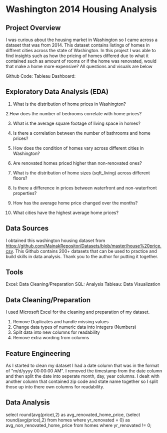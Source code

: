 # Washington 2014 Housing Analysis


## Project Overview
   I was curious about the housing market in Washington so I came across a dataset that was from 2014. This dataset contains listings of homes in diffrent cities across the state of Washington. In this project I was able to find insights such as how the pricing of homes differed due to what it contained such as amount of rooms or if the home was renovated, would that make a home more expensive? All questions and visuals are below

Github Code:
Tableau Dashboard: 


## Exploratory Data Analysis (EDA)
   1. What is the distribution of home prices in Washington?

   2.How does the number of bedrooms correlate with home prices?

   3. What is the average square footage of living space in homes?

   4. Is there a correlation between the number of bathrooms and home prices?

   5. How does the condition of homes vary across different cities in Washington?

   6. Are renovated homes priced higher than non-renovated ones?

   7. What is the distribution of home sizes (sqft_living) across different floors?

   8. Is there a difference in prices between waterfront and non-waterfront properties?

   9. How has the average home price changed over the months?

   10. What cities have the highest average home prices?


## Data Sources
   I obtained this washington housing dataset from https://github.com/MainakRepositor/Datasets/blob/master/house%20price.csv.
   This Github contains 200+ datasets that can be used to practice and build skills in data analysis. Thank you to the author	 for putting it together.  

## Tools
   Excel: Data Cleaning/Preparation
   SQL: Analysis
   Tableau: Data Visualization

## Data Cleaning/Preparation
   I used Microsoft Excel for the cleaning and preparation of my dataset.

   1. Remove Duplicates and handle missing values
   2. Change data types of numeric data into integers (Numbers)
   3. Split data into new columns for readability
   4. Remove extra wording from columns 

## Feature Engineering
   As I started to clean my dataset I had a date column that was in the format of "m/d/yyyy 00:00:00 AM". 
   I removed the timestamp from the date column and then split the date into seperate month, day, year columns.
   I dealt with another column that contained zip code and state name together so I split those up into there own
   columns for readability. 

## Data Analysis
   select round(avg(price),2) as avg_renovated_home_price, (select round(avg(price),2) from homes
   where yr_renovated = 0) as avg_non_renovated_home_price from homes where yr_renovated != 0;



